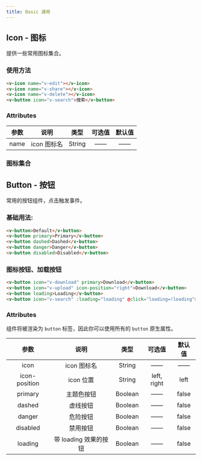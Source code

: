 ```yaml
---
title: Basic 通用
---
```


## Icon - 图标
提供一些常用图标集合。

### 使用方法

<ClientOnly>
  <icon-demo1></icon-demo1>
</ClientOnly>

```HTML
<v-icon name="v-edit"></v-icon>
<v-icon name="v-share"></v-icon>
<v-icon name="v-delete"></v-icon>
<v-button icon="v-search">搜索</v-button>
```

### Attributes
参数 | 说明 | 类型 | 可选值 | 默认值
:-:| :-: | :-: | :-: | :-: 
name | icon 图标名 | String | —— | ——


### 图标集合
<ClientOnly>
  <icon-demo2></icon-demo2>
</ClientOnly>

## Button - 按钮
常用的按钮组件，点击触发事件。

### 基础用法:

<ClientOnly>
  <button-demo1></button-demo1>
</ClientOnly>

```HTML
<v-button>Default</v-button>
<v-button primary>Primary</v-button>
<v-button dashed>Dashed</v-button>
<v-button danger>Danger</v-button>
<v-button disabled>Disabled</v-button>
```

### 图标按钮、加载按钮

<ClientOnly>
  <button-demo2></button-demo2>
</ClientOnly>

```HTML
<v-button icon="v-download" primary>Download</v-button>
<v-button icon="v-upload" icon-position="right">Download</v-button>
<v-button loading>Loading</v-button>
<v-button icon="v-search" :loading="loading" @click="loading=!loading">Click me!</v-button>
```

### Attributes
组件将被渲染为 `button` 标签，因此你可以使用所有的 `button` 原生属性。

参数 | 说明 | 类型 | 可选值 | 默认值
:-:| :-: | :-: | :-: | :-: 
icon | icon 图标名 | String | —— | ——
icon-position | icon 位置 | String | left, right | left
primary | 主题色按钮 | Boolean | —— | false
dashed | 虚线按钮 | Boolean | —— | false
danger | 危险按钮 | Boolean | —— | false
disabled | 禁用按钮 | Boolean | —— | false
loading | 带 loading 效果的按钮 | Boolean | —— | false